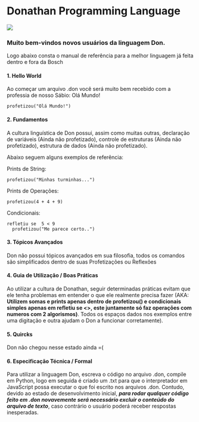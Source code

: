 Donathan Programming Language
======
![](https://avatars.githubusercontent.com/u/97134195?v=4)
### Muito bem-vindos novos usuários da linguagem Don.

Logo abaixo consta o manual de referência para a melhor linguagem já feita dentro e fora da Bosch

#### **1. Hello World**
Ao começar um arquivo .don você será muito bem recebido com a professia de nosso Sábio: Olá Mundo! 
```
profetizou("Olá Mundo!")
```

#### **2. Fundamentos**
A cultura linguística de Don possui, assim como muitas outras, declaração de variáveis (Ainda não profetizado), controle de estruturas (Ainda não profetizado), estrutura de dados (Ainda não profetizado).

Abaixo seguem alguns exemplos de referência:

Prints de String:
```
profetizou("Minhas turminhas...")
```

Prints de Operações:
```
profetizou(4 + 4 + 9)
```

Condicionais:
```
refletiu se  5 < 9
  profetizou("Me parece certo..")
```

#### **3. Tópicos Avançados**
Don não possui tópicos avançados em sua filosofia, todos os comandos são simplificados dentro de suas Profetizações ou Reflexões

#### **4. Guia de Utilização / Boas Práticas**
Ao utilizar a cultura de Donathan, seguir determinadas práticas evitam que ele tenha problemas em entender o que ele realmente precisa fazer (AKA: **Utilizem somas e prints apenas dentro de profetizou() e condicionais simples apenas em refletiu se <>, este juntamente só faz operações com numeros com 2 algorismos)**. Todos os espaços dados nos exemplos entre uma digitação e outra ajudam o Don a funcionar corretamente).

#### **5. Quircks**
Don não chegou nesse estado ainda =(

#### **6. Especificação Técnica / Formal**
Para utilizar a linguagem Don, escreva o código no arquivo .don, compile em Python, logo em seguida é criado um .txt para que o interpretador em JavaScript possa executar o que foi escrito nos arquivos .don. Contudo, devido ao estado de desenvolvimento inicial, **_para rodar qualquer código feito em .don novavemente será necessário excluir o conteúdo do arquivo de texto_**, caso contrário o usuário poderá receber respostas inesperadas.

